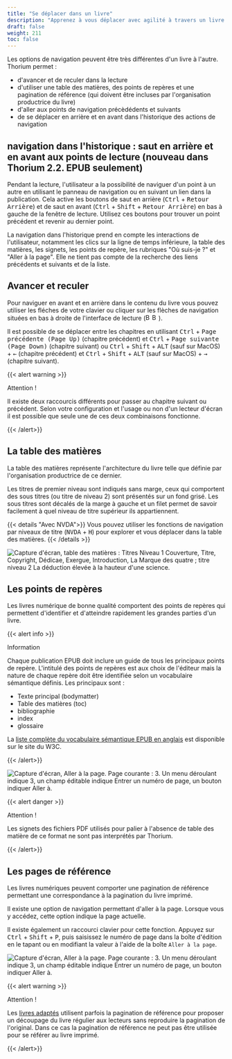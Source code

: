 ```yaml
---
title: "Se déplacer dans un livre"
description: "Apprenez à vous déplacer avec agilité à travers un livre. Avancez et reculez rapidement vers le chapitre, la page ou le contenu suivant ou précédent. Naviguez à travers la table des matières, les points de repère et les pages de référence."
draft: false
weight: 211
toc: false
---
```


Les options de navigation peuvent être très différentes d'un livre à l'autre. Thorium permet :

* d'avancer et de reculer dans la lecture
* d'utiliser une table des matières, des points de repères et une pagination de référence (qui doivent être incluses par l'organisation productrice du livre)
* d'aller aux points de navigation précèdédents et suivants
* de se déplacer en arrière et en avant dans l'historique des actions de navigation

## navigation dans l'historique : saut en arrière et en avant aux points de lecture (nouveau dans Thorium 2.2. EPUB seulement)

Pendant la lecture, l'utilisateur a la possibilité de naviguer d'un point à un autre en utilisant le panneau de navigation ou en suivant un lien dans la publication. Cela active les boutons de saut en arrière (<kbd>Ctrl</kbd>  +  <kbd>Retour Arrière</kbd>) et de saut en avant (<kbd>Ctrl</kbd>  +  <kbd>Shift</kbd> + <kbd>Retour Arrière</kbd>) en bas à gauche de la fenêtre de lecture. Utilisez ces boutons pour trouver un point précédent et revenir au dernier point. 

La navigation dans l'historique prend en compte les interactions de l'utilisateur, notamment les clics sur la ligne de temps inférieure, la table des matières, les signets, les points de repère, les rubriques "Où suis-je ?" et "Aller à la page". Elle ne tient pas compte de la recherche des liens précédents et suivants et de la liste.

## Avancer et reculer

Pour naviguer en avant et en arrière dans le contenu du livre vous pouvez 
utiliser les fléches de votre clavier ou cliquer sur les flèches de navigation 
situées en bas à droite de l'interface de lecture 
(<img class="icons" src="/images/icons/baseline-arrow_left_ios-24px.svg" alt="Bouton Contenu précédent" width="15px"/><img class="icons" src="/images/icons/baseline-arrow_forward_ios-24px.svg" alt="Bouton Contenu suivant" width="15px"/>).

Il est possible de se déplacer entre les chapitres en utilisant 
<kbd>Ctrl</kbd> + <kbd>Page précédente (Page Up)</kbd> (chapitre précédent) et 
<kbd>Ctrl</kbd> + <kbd>Page suivante (Page Down)</kbd> (chapitre
suivant) ou <kbd>Ctrl</kbd> + <kbd>Shift</kbd> + <kbd>ALT</kbd> (sauf sur MacOS) + <kbd>&larr;</kbd> (chapitre précédent) 
et <kbd>Ctrl</kbd> + <kbd>Shift</kbd> + <kbd>ALT</kbd> (sauf sur MacOS) + <kbd>&rarr;</kbd> (chapitre suivant).

{{< alert warning >}}

Attention !

Il existe deux raccourcis différents pour passer au chapitre suivant ou précédent. 
Selon votre configuration et l'usage ou non d'un lecteur d'écran il est possible 
que seule une de ces deux combinaisons fonctionne.

{{< /alert>}}



## La table des matières

La table des matières représente l'architecture du livre telle que définie par 
l'organisation productrice de ce dernier.

Les titres de premier niveau sont indiqués sans marge, ceux qui comportent des 
sous titres (ou titre de niveau 2) sont présentés sur un fond grisé. 
Les sous titres sont décalés de la marge à gauche et un filet permet de savoir 
facilement à quel niveau de titre supérieur ils appartiennent.

{{< details "Avec NVDA">}}
Vous pouvez utiliser les fonctions de navigation par niveaux de titre 
(<kbd>NVDA</kbd> + <kbd>H</kbd>) pour explorer et vous déplacer dans la table des matières.
{{< /details >}}



<img src="/images/local-fr/thorium-TDM-light.png" alt="Capture d'écran, table des matières : Titres Niveau 1 Couverture, Titre, Copyright, Dédicae, Exergue, Introduction, La Marque des quatre ; titre niveau 2 La déduction élevée à la hauteur d'une science."/>



## Les points de repères



Les livres numérique de bonne qualité comportent des points de repères qui 
permettent d'identifier et d'atteindre rapidement les grandes parties d'un livre.

{{< alert info >}}

Information

Chaque publication EPUB doit inclure un guide de tous les principaux 
points de repère. L'intitulé des points de repères est aux choix de l'éditeur 
mais la nature de chaque repère doit être identifiée selon un 
vocabulaire sémantique définis. Les principaux sont :

* Texte principal (bodymatter)
* Table des matières (toc)
* bibliographie
* index
* glossaire

La [liste complète du vocabulaire sémantique EPUB en anglais](https://www.w3.org/TR/epub-ssv/) est disponible sur le site du W3C.

{{< /alert>}}



<img src="/images/local-fr/thorium-reperes.png" alt="Capture d'écran, Aller à la page. Page courante : 3. Un menu déroulant indique 3, un champ éditable indique Entrer un numéro de page, un bouton indiquer Aller à."/>



{{< alert danger >}}

Attention !

Les signets des fichiers PDF utilisés pour palier à l'absence de table des matière de ce format ne sont pas interprétés par Thorium.

{{< /alert>}}

## Les pages de référence



Les livres numériques peuvent comporter une pagination de référence permettant 
une correspondance à la pagination du livre imprimé.

Il existe une option de navigation permettant d'aller à la page. Lorsque vous y 
accédez, cette option indique la page actuelle.

Il existe également un raccourci clavier pour cette fonction. Appuyez sur 
<kbd>Ctrl</kbd> + <kbd>Shift</kbd> + <kbd>P</kbd>, 
puis saisissez le numéro de page dans la boîte d'édition en le tapant ou 
en modifiant la valeur à l'aide de la boîte `Aller à la page`.



<img src="/images/local-fr/thorium-gotopage.png" alt="Capture d'écran, Aller à la page. Page courante : 3. Un menu déroulant indique 3, un champ éditable indique Entrer un numéro de page, un bouton indiquer Aller à."/>



{{< alert warning >}}

Attention !

Les <a href="/thorium-reader-doc/fr/400_resources/420_glossary#AdaptedBooks">
livres adaptés</a> utilisent parfois la pagination de référence pour proposer un 
découpage du livre régulier aux lecteurs sans reproduire la pagination de 
l'original. Dans ce cas la pagination de référence ne peut pas être utilisée 
pour se référer au livre imprimé.

{{< /alert>}}
